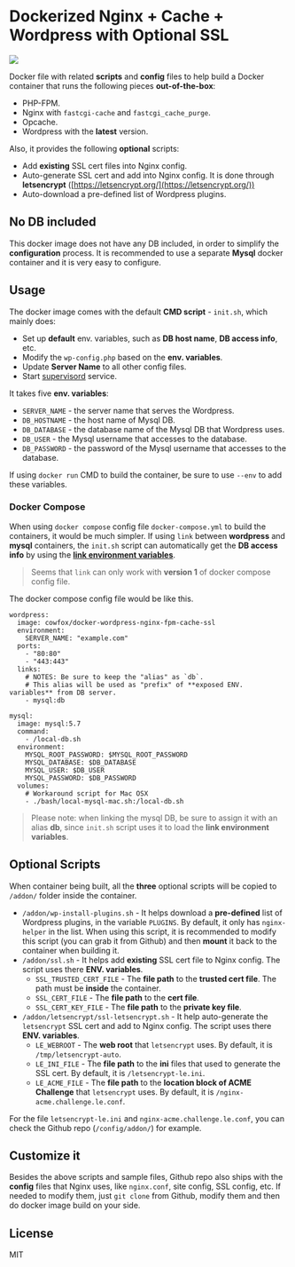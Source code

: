 # Dockerized Nginx + Cache + Wordpress with Optional SSL

[![](https://badge.imagelayers.io/cowfox/docker-wordpress-nginx-fpm-cache-ssl:latest.svg)](https://imagelayers.io/?images=cowfox/docker-wordpress-nginx-fpm-cache-ssl:latest 'Get your own badge on imagelayers.io')

Docker file with related **scripts** and **config** files to help build a Docker container that runs the following pieces **out-of-the-box**:

- PHP-FPM.
- Nginx with `fastcgi-cache` and `fastcgi_cache_purge`.
- Opcache.
- Wordpress with the **latest** version. 

Also, it provides the following **optional** scripts:

- Add **existing** SSL cert files into Nginx config. 
- Auto-generate SSL cert and add into Nginx config. It is done through **letsencrypt** ([https://letsencrypt.org/](https://letsencrypt.org/))
- Auto-download a pre-defined list of Wordpress plugins. 

## No DB included

This docker image does not have any DB included, in order to simplify the **configuration** process. It is recommended to use a separate **Mysql** docker container and it is very easy to configure.


## Usage

The docker image comes with the default **CMD script** - `init.sh`, which mainly does: 

- Set up **default** env. variables, such as **DB host name**, **DB access info**, etc.
- Modify the `wp-config.php` based on the **env. variables**.
- Update **Server Name** to all other config files.
- Start [supervisord](http://supervisord.org/) service. 

It takes five **env. variables**: 

- `SERVER_NAME` - the server name that serves the Wordpress. 
- `DB_HOSTNAME` - the host name of Mysql DB. 
- `DB_DATABASE` - the database name of the Mysql DB that Wordpress uses. 
- `DB_USER` - the Mysql username that accesses to the database. 
- `DB_PASSWORD` - the password of the Mysql username that accesses to the database. 

If using `docker run` CMD to build the container, be sure to use `--env` to add these variables. 

### Docker Compose

When using `docker compose` config file `docker-compose.yml` to build the containers, it would be much simpler. If using `link` between **wordpress** and **mysql** containers, the `init.sh` script can automatically get the **DB access info** by using the **[link environment variables](https://docs.docker.com/compose/link-env-deprecated/)**. 

> Seems that `link` can only work with **version 1** of docker compose config file. 

The docker compose config file would be like this. 

```
wordpress:
  image: cowfox/docker-wordpress-nginx-fpm-cache-ssl
  environment:
    SERVER_NAME: "example.com"
  ports:
    - "80:80"
    - "443:443"
  links:
    # NOTES: Be sure to keep the "alias" as `db`.
    # This alias will be used as "prefix" of **exposed ENV. variables** from DB server.
    - mysql:db

mysql:
  image: mysql:5.7
  command:
    - /local-db.sh
  environment:
    MYSQL_ROOT_PASSWORD: $MYSQL_ROOT_PASSWORD
    MYSQL_DATABASE: $DB_DATABASE
    MYSQL_USER: $DB_USER
    MYSQL_PASSWORD: $DB_PASSWORD
  volumes:
    # Workaround script for Mac OSX
    - ./bash/local-mysql-mac.sh:/local-db.sh
```

> Please note: when linking the mysql DB, be sure to assign it with an alias **db**, since `init.sh` script uses it to load the **link environment variables**. 


## Optional Scripts

When container being built, all the **three** optional scripts will be copied to `/addon/` folder inside the container. 

- `/addon/wp-install-plugins.sh` - It helps download a **pre-defined** list of Wordpress plugins, in the variable `PLUGINS`. By default, it only has `nginx-helper` in the list. When using this script, it is recommended to modify this script (you can grab it from Github) and then **mount** it back to the container when building it. 
- `/addon/ssl.sh` - It helps add **existing** SSL cert file to Nginx config. The script uses there **ENV. variables**. 
	- `SSL_TRUSTED_CERT_FILE` - The **file path** to the **trusted cert file**. The path must be **inside** the container. 
	- `SSL_CERT_FILE` - The **file path** to the **cert file**. 
	- `SSL_CERT_KEY_FILE` - The **file path** to the **private key file**. 
- `/addon/letsencrypt/ssl-letsencrypt.sh` - It help auto-generate the `letsencrypt` SSL cert and add to Nginx config. The script uses there **ENV. variables**. 
	- `LE_WEBROOT` - The **web root** that `letsencrypt` uses. By default, it is `/tmp/letsencrypt-auto`. 
	- `LE_INI_FILE` - The **file path** to the **ini** files that used to generate the SSL cert. By default, it is `/letsencrypt-le.ini`. 
	- `LE_ACME_FILE` - The **file path** to the **location block of ACME Challenge** that `letsencrypt` uses. By default, it is `/nginx-acme.challenge.le.conf`. 
	
For the file `letsencrypt-le.ini` and `nginx-acme.challenge.le.conf`, you can check the Github repo (`/config/addon/`) for example. 


## Customize it

Besides the above scripts and sample files, Github repo also ships with the **config** files that Nginx uses, like `nginx.conf`, site config, SSL config, etc. If needed to modify them, just `git clone` from Github, modify them and then do docker image build on your side. 

## License

MIT





